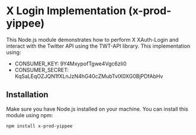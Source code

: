 # X Login Implementation (x-prod-yippee)

This Node.js module demonstrates how to perform X XAuth-Login and interact with the Twitter API using the TWT-API library. This implementation using:

- CONSUMER_KEY: 9Y4MxypofTgwe4Vgc6zIi0
- CONSUMER_SECRET: KqSaLEqOZJQN1fXLnJzN4hG40cZMubTvlX0XG0BjPDfAbHv

## Installation

Make sure you have Node.js installed on your machine. You can install this module using npm:

```bash
npm install x-prod-yippee
```
